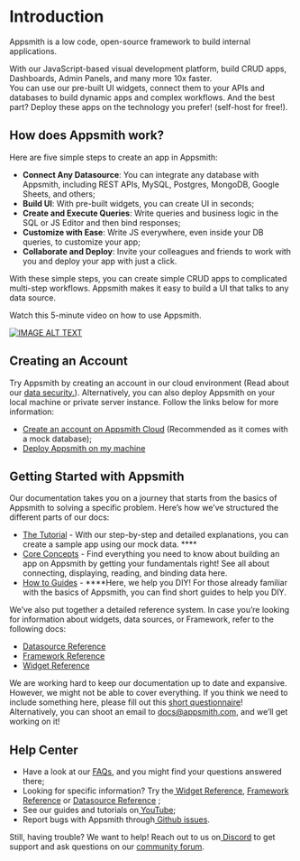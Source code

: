 # Introduction

Appsmith is a low code, open-source framework to build internal applications.

With our JavaScript-based visual development platform, build CRUD apps, Dashboards, Admin Panels, and many more 10x faster.   
You can use our pre-built UI widgets, connect them to your APIs and databases to build dynamic apps and complex workflows. And the best part? Deploy these apps on the technology you prefer! \(self-host for free!\).

## How does Appsmith work?

Here are five simple steps to create an app in Appsmith:

* **Connect Any Datasource**: You can integrate any database with Appsmith, including REST APIs, MySQL, Postgres, MongoDB, Google Sheets, and others;
* **Build UI**: With pre-built widgets, you can create UI in seconds;
* **Create and Execute Queries**: Write queries and business logic in the SQL or JS Editor and then bind responses;
* **Customize with Ease**: Write JS everywhere, even inside your DB queries, to customize your app;
* **Collaborate and Deploy**: Invite your colleagues and friends to work with you and deploy your app with just a click.

With these simple steps, you can create simple CRUD apps to complicated multi-step workflows. Appsmith makes it easy to build a UI that talks to any data source. 

Watch this 5-minute video on how to use Appsmith.

<!-- {% embed url="https://www.youtube.com/watch?v=mzqK0QIZRLs&feature=youtu.be" caption="" %}  !-->
[![IMAGE ALT TEXT](http://img.youtube.com/vi/mzqK0QIZRLs/0.jpg)](http://www.youtube.com/watch?v=mzqK0QIZRLs "Video Title")




## Creating an Account

Try Appsmith by creating an account in our cloud environment \(Read about our [data security.](faq.md#what-type-of-data-security-does-appsmith-provide)\). Alternatively, you can also deploy Appsmith on your local machine or private server instance. Follow the links below for more information:  


* [Create an account on Appsmith Cloud](https://app.appsmith.com)  \(Recommended as it comes with a mock database\);
* [Deploy Appsmith on my machine](setup/) 

## Getting Started with Appsmith

Our documentation takes you on a journey that starts from the basics of Appsmith to solving a specific problem. Here’s how we’ve structured the different parts of our docs: 

* [The Tutorial](tutorials/) - With our step-by-step and detailed explanations, you can create a sample app using our mock data. ****
* [Core Concepts](core-concepts/connecting-to-data-sources/) - Find everything you need to know about building an app on Appsmith by getting your fundamentals right! See all about connecting, displaying, reading, and binding data here.
* [How to Guides](how-to-guides/) -  ****Here, we help you DIY! For those already familiar with the basics of Appsmith, you can find short guides to help you DIY. 

We’ve also put together a detailed reference system. In case you’re looking for information about widgets, data sources, or Framework, refer to the following docs:

* [Datasource Reference](core-concepts/connecting-to-data-sources/connecting-to-databases.md#supported-databases)
* [Framework Reference](core-concepts/writing-code/appsmith-framework.md)
* [Widget Reference](core-concepts/displaying-data-read/#widgets)

We are working hard to keep our documentation up to date and expansive. However, we might not be able to cover everything. If you think we need to include something here, please fill out this [short questionnaire](https://e1fms9m33tg.typeform.com/to/fRiiqHPt)! Alternatively, you can shoot an email to [docs@appsmith.com](mailto:docs@appsmith.com), and we’ll get working on it!   


## Help Center

* Have a look at our [FAQs](https://docs.appsmith.com/faq), and you might find your questions answered there;
* Looking for specific information? Try the[ Widget Reference](https://docs.appsmith.com/widget-reference), [Framework Reference](https://docs.appsmith.com/function-reference) or [Datasource Reference](https://docs.appsmith.com/core-concepts/connecting-to-data-sources/connecting-to-databases#supported-databases)  ;
* See our guides and tutorials on[ YouTube](https://www.youtube.com/appsmith);
* Report bugs with Appsmith through[ Github issues](https://github.com/appsmithorg/appsmith/issues).

Still, having trouble? We want to help! Reach out to us on[ Discord](https://discord.com/invite/rBTTVJp) to get support and ask questions on our [community forum](https://community.appsmith.com/).  


